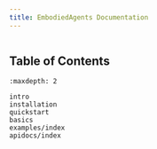 ```yaml
---
title: EmbodiedAgents Documentation
---
```



```{include} intro.md
```

## Table of Contents

```{toctree}
:maxdepth: 2

intro
installation
quickstart
basics
examples/index
apidocs/index
```
